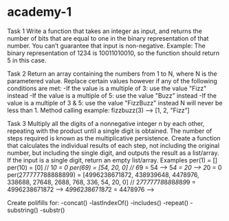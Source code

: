 # academy-1
Task 1
 Write a function that takes an integer as input, and
 returns the number of bits that are equal to one in the
 binary representation of that number. You can’t guarantee
 that input is non-negative.
 Example: The binary representation of 1234 is
 10011010010, so the function should return 5 in this case.

Task 2
Return an array containing the numbers from 1 to N,
where N is the parametered value.
Replace certain values however if any of the following
conditions are met:
-If the value is a multiple of 3: use the value "Fizz"
instead
-If the value is a multiple of 5: use the value "Buzz"
instead
-If the value is a multiple of 3 & 5: use the value
"FizzBuzz" instead
N will never be less than 1.
Method calling example:
fizzbuzz(3) -->  [1, 2, "Fizz”]

Task 3
Multiply all the digits of a nonnegative integer n by each
other, repeating with the product until a single digit is
obtained. The number of steps required is known as
the multiplicative persistence.
Create a function that calculates the individual results of
each step, not including the original number, but including
the single digit, and outputs the result as a list/array. If
the input is a single digit, return an empty list/array.
Examples
per(1)  = []
per(10) = [0]
// 1*0 = 0
per(69) = [54, 20, 0]
// 6*9 = 54 --> 5*4 = 20 --> 2*0 = 0
per(277777788888899) = [4996238671872, 438939648,
4478976, 338688, 27648, 2688, 768, 336, 54, 20, 0]
// 2*7*7*7*7*7*7*8*8*8*8*8*8*9*9 = 4996238671872 -->
4*9*9*6*2*3*8*6*7*1*8*7*2 = 4478976 -->

Create polifills for:
-concat()
-lastIndexOf()
-includes()
-repeat()
-substring()
-substr()
